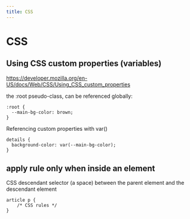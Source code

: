 ```yaml
---
title: CSS
---
```


# CSS

## Using CSS custom properties (variables)
https://developer.mozilla.org/en-US/docs/Web/CSS/Using_CSS_custom_properties

the :root pseudo-class, can be referenced globally:
```
:root {
  --main-bg-color: brown;
}
```

Referencing custom properties with var()

```
details {
  background-color: var(--main-bg-color);
}
```

## apply rule only when inside an element
CSS descendant selector (a space) between the parent element and the descendant element

```
article p {
    /* CSS rules */
}
```